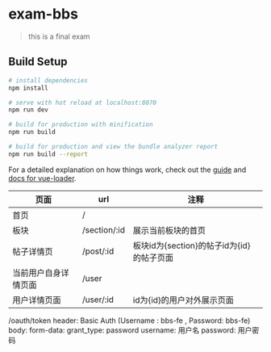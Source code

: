 # exam-bbs

> this is a final exam

## Build Setup

``` bash
# install dependencies
npm install

# serve with hot reload at localhost:8070
npm run dev

# build for production with minification
npm run build

# build for production and view the bundle analyzer report
npm run build --report
```

For a detailed explanation on how things work, check out the [guide](http://vuejs-templates.github.io/webpack/) and [docs for vue-loader](http://vuejs.github.io/vue-loader).

页面|url|注释
--|--|--
首页|/|
板块|/section/:id|展示当前板块的首页
帖子详情页|/post/:id|板块id为{section}的帖子id为{id}的帖子页面
当前用户自身详情页面|/user|
用户详情页面|/user/:id|id为{id}的用户对外展示页面

/oauth/token
header: Basic Auth (Username : bbs-fe , Password: bbs-fe)
body: form-data:
        grant_type: password
        username: 用户名
        password: 用户密码
